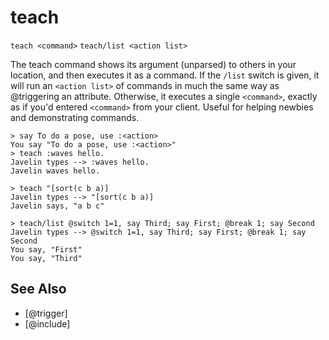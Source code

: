 # teach
`teach <command>`
`teach/list <action list>`

The teach command shows its argument (unparsed) to others in your location, and then executes it as a command. If the `/list` switch is given, it will run an `<action list>` of commands in much the same way as @triggering an attribute. Otherwise, it executes a single `<command>`, exactly as if you'd entered `<command>` from your client. Useful for helping newbies and demonstrating commands.
```
> say To do a pose, use :<action>
You say "To do a pose, use :<action>"
> teach :waves hello.
Javelin types --> :waves hello.
Javelin waves hello.
```

```
> teach "[sort(c b a)]
Javelin types --> "[sort(c b a)]
Javelin says, "a b c"
```

```
> teach/list @switch 1=1, say Third; say First; @break 1; say Second
Javelin types --> @switch 1=1, say Third; say First; @break 1; say Second
You say, "First"
You say, "Third"
```


## See Also
- [@trigger]
- [@include]

